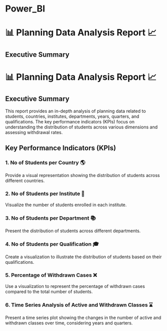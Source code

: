 # Power_BI

# 📊 Planning Data Analysis Report 📈

## Executive Summary

# 📊 Planning Data Analysis Report 📈

## Executive Summary

This report provides an in-depth analysis of planning data related to students, countries, institutes, departments, years, quarters, and qualifications. The key performance indicators (KPIs) focus on understanding the distribution of students across various dimensions and assessing withdrawal rates.

## Key Performance Indicators (KPIs)

### 1. No of Students per Country 🌎

Provide a visual representation showing the distribution of students across different countries.

### 2. No of Students per Institute 🏫

Visualize the number of students enrolled in each institute.

### 3. No of Students per Department 📚

Present the distribution of students across different departments.

### 4. No of Students per Qualification 🎓

Create a visualization to illustrate the distribution of students based on their qualifications.

### 5. Percentage of Withdrawn Cases ❌

Use a visualization to represent the percentage of withdrawn cases compared to the total number of students.

### 6. Time Series Analysis of Active and Withdrawn Classes ⌛

Present a time series plot showing the changes in the number of active and withdrawn classes over time, considering years and quarters.
